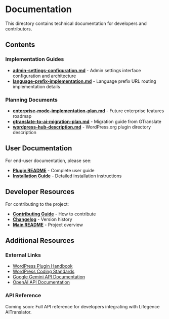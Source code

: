 # Documentation

This directory contains technical documentation for developers and contributors.

## Contents

### Implementation Guides

- **[admin-settings-configuration.md](admin-settings-configuration.md)** - Admin settings interface configuration and architecture
- **[language-prefix-implementation.md](language-prefix-implementation.md)** - Language prefix URL routing implementation details

### Planning Documents

- **[enterprise-mode-implementation-plan.md](enterprise-mode-implementation-plan.md)** - Future enterprise features roadmap
- **[gtranslate-to-ai-migration-plan.md](gtranslate-to-ai-migration-plan.md)** - Migration guide from GTranslate
- **[wordpress-hub-description.md](wordpress-hub-description.md)** - WordPress.org plugin directory description

## User Documentation

For end-user documentation, please see:

- **[Plugin README](../lg-aitranslator/README.md)** - Complete user guide
- **[Installation Guide](../lg-aitranslator/INSTALLATION.md)** - Detailed installation instructions

## Developer Resources

For contributing to the project:

- **[Contributing Guide](../CONTRIBUTING.md)** - How to contribute
- **[Changelog](../CHANGELOG.md)** - Version history
- **[Main README](../README.md)** - Project overview

## Additional Resources

### External Links

- [WordPress Plugin Handbook](https://developer.wordpress.org/plugins/)
- [WordPress Coding Standards](https://developer.wordpress.org/coding-standards/)
- [Google Gemini API Documentation](https://ai.google.dev/docs)
- [OpenAI API Documentation](https://platform.openai.com/docs)

### API Reference

Coming soon: Full API reference for developers integrating with Lifegence AITranslator.
